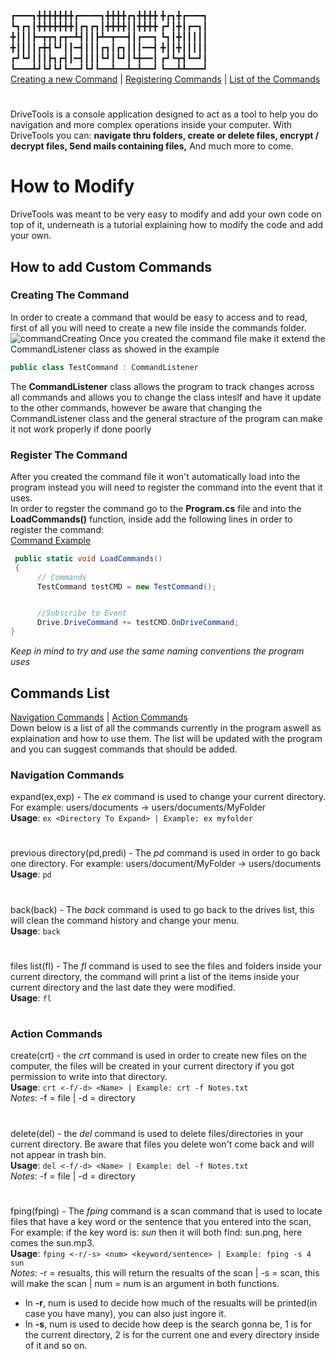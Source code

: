  
┏━━━┓╋╋╋╋╋╋╋┏━━━━┓╋╋╋╋┏┓╋╋╋╋ ╋┏┓╋┏━━━┓<br>
┗┓┏┓┃╋╋╋╋╋╋╋┃┏┓┏┓┃╋╋╋╋┃┃╋╋╋╋ ┏┛┃╋┃┏━┓┃<br>
╋┃┃┃┣━┳┳┓┏┳━┻┫┃┃┣┻━┳━━┫┃┏━━┓ ┗┓┃╋┃┃┃┃┃<br>
╋┃┃┃┃┏╋┫┗┛┃┃━┫┃┃┃┏┓┃┏┓┃┃┃━━┫ ╋┃┃╋┃┃┃┃┃<br>
┏┛┗┛┃┃┃┣┓┏┫┃━┫┃┃┃┗┛┃┗┛┃┗╋━━┃ ┏┛┗┳┫┗━┛┃<br>
┗━━━┻┛┗┛┗┛┗━━┛┗┛┗━━┻━━┻━┻━━┛ ┗━━┻┻━━━┛<br>
[Creating a new Command](#creating-the-command) | [Registering Commands](#register-the-command) | [List of the Commands](#commands-list)
#
DriveTools is a console application designed to act as a tool to help
you do navigation and more complex operations inside your computer.
With DriveTools you can: 
**navigate thru folders, 
create or delete files,
encrypt / decrypt files,
Send mails containing files,**
And much more to come.

# How to Modify
DriveTools was meant to be very easy to modify and add your own
code on top of it, underneath is a tutorial explaining how to modify 
the code and add your own.
## How to add Custom Commands
### Creating The Command
In order to create a command that would be easy to access and to read,
first of all you will need to create a new file inside the commands folder.
<img src="https://i.ibb.co/kSFmKtz/Create-ACommand-File.jpg" alt="commandCreating"/>
Once you created the command file make it extend the CommandListener class as showed in the example
```csharp
public class TestCommand : CommandListener
```
The **CommandListener** class allows the program to track changes across all commands and allows you
to change the class inteslf and have it update to the other commands, however be 
aware that changing the CommandListener class and the general stracture of the program can make it not
work properly if done poorly

### Register The Command
After you created the command file it won't automatically load into the program
instead you will need to register the command into the event that it uses.<br>
In order to regster the command go to the **Program.cs** file and into the **LoadCommands()** function,
inside add the following lines in order to register the command:<br>
<a href="https://i.ibb.co/b35LwC7/Command-In-Action.png">Command Example</a>

```csharp
 public static void LoadCommands()
 {
      // Commands
      TestCommand testCMD = new TestCommand();  


      //Subscribe to Event
      Drive.DriveCommand += testCMD.OnDriveCommand;
}
```
*Keep in mind to try and use the same naming conventions the program uses*

## Commands List
[Navigation Commands](#navigation-commands) | [Action Commands](#action-commands)<br>
Down below is a list of all the commands currently in the program aswell as explaination and how to use them.
The list will be updated with the program and you can suggest commands that should be added.
### Navigation Commands
expand(ex,exp) - The *ex* command is used to change your current directory. For example: users/documents -> users/documents/MyFolder<br>
**Usage**: ```ex <Directory To Expand> | Example: ex myfolder```
# 
previous directory(pd,predi) - The *pd* command is used in order to go back one directory. For example: users/document/MyFolder -> users/documents<br>
**Usage**: ```pd```
#
back(back) - The *back* command is used to go back to the drives list, this will clean the command history and change your menu.<br>
**Usage**: ```back```
#
files list(fl) - The *fl* command is used to see the files and folders inside your current directory, the command will print a list of the items inside your current directory and the last date they were modified.<br>
**Usage**: ```fl```
#
### Action Commands
create(crt) - the *crt* command is used in order to create new files on the computer, the files will be created in your current directory if you got permission to write into that directory.<br>
**Usage**: ```crt <-f/-d> <Name> | Example: crt -f Notes.txt```<br>
*Notes*: -f = file | -d = directory
#
delete(del) - the *del* command is used to delete files/directories in your current directory. Be aware that files you delete won't come back and will not appear in trash bin.<br>
**Usage**: ```del <-f/-d> <Name> | Example: del -f Notes.txt```<br>
*Notes*: -f = file | -d = directory
#
fping(fping) - The *fping* command is a scan command that is used to locate files that have a key word or the sentence that you entered into the scan,
For example: if the key word is: *sun* then it will both find: sun.png, here comes the sun.mp3.<br>
**Usage**: ```fping <-r/-s> <num> <keyword/sentence> | Example: fping -s 4 sun```<br>
*Notes*: -r = resualts, this will return the resualts of the scan | -s = scan, this will make the scan | num = num is an argument in both functions.
  * In **-r**, num is used to decide how much of the resualts will be printed(in case you have many), you can also just ingore it.
  * In **-s**, num is used to decide how deep is the search gonna be, 1 is for the current directory, 2 is for the current one and every directory           inside of it and so on.
